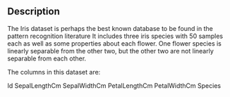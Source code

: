 ## Description
The Iris dataset is perhaps the best known database to be found in the pattern recognition literature
It includes three iris species with 50 samples each as well as some properties about each flower.
One flower species is linearly separable from the other two, but the other two are not linearly separable from each other.

The columns in this dataset are:

Id
SepalLengthCm
SepalWidthCm
PetalLengthCm
PetalWidthCm
Species
